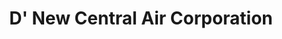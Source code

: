 ---
title: "D' New Central Air Corporation"
url: /quezon-city/d-new-central-air-corporation/
shop: car repair
---